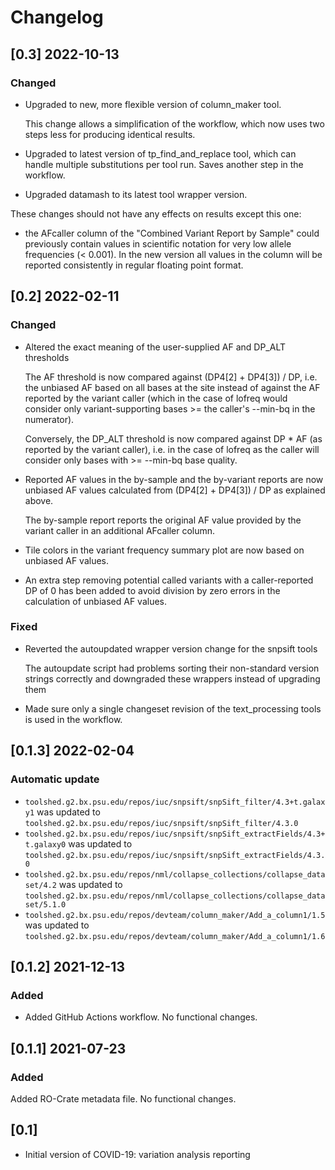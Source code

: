 # Changelog

## [0.3] 2022-10-13

### Changed

- Upgraded to new, more flexible version of column_maker tool.

  This change allows a simplification of the workflow, which now uses two
  steps less for producing identical results.

- Upgraded to latest version of tp_find_and_replace tool, which can handle
  multiple substitutions per tool run. Saves another step in the workflow.

- Upgraded datamash to its latest tool wrapper version.

These changes should not have any effects on results except this one:

- the AFcaller column of the "Combined Variant Report by Sample" could
  previously contain values in scientific notation for very low allele
  frequencies (< 0.001). In the new version all values in the column will be
  reported consistently in regular floating point format.

## [0.2] 2022-02-11

### Changed

- Altered the exact meaning of the user-supplied AF and DP_ALT thresholds

  The AF threshold is now compared against (DP4[2] + DP4[3]) / DP, i.e. the
  unbiased AF based on all bases at the site instead of against the AF reported
  by the variant caller (which in the case of lofreq would consider only
  variant-supporting bases >= the caller's --min-bq in the numerator).

  Conversely, the DP_ALT threshold is now compared against DP * AF (as reported
  by the variant caller), i.e. in the case of lofreq as the caller will
  consider only bases with >= --min-bq base quality.

- Reported AF values in the by-sample and the by-variant reports are now
  unbiased AF values calculated from (DP4[2] + DP4[3]) / DP as explained above.

  The by-sample report reports the original AF value provided by the variant
  caller in an additional AFcaller column.

- Tile colors in the variant frequency summary plot are now based on unbiased
  AF values.

- An extra step removing potential called variants with a caller-reported
  DP of 0 has been added to avoid division by zero errors in the calculation
  of unbiased AF values.

### Fixed

- Reverted the autoupdated wrapper version change for the snpsift tools

  The autoupdate script had problems sorting their non-standard version strings
  correctly and downgraded these wrappers instead of upgrading them

- Made sure only a single changeset revision of the text_processing tools is
  used in the workflow.

## [0.1.3] 2022-02-04

### Automatic update
- `toolshed.g2.bx.psu.edu/repos/iuc/snpsift/snpSift_filter/4.3+t.galaxy1` was updated to `toolshed.g2.bx.psu.edu/repos/iuc/snpsift/snpSift_filter/4.3.0`
- `toolshed.g2.bx.psu.edu/repos/iuc/snpsift/snpSift_extractFields/4.3+t.galaxy0` was updated to `toolshed.g2.bx.psu.edu/repos/iuc/snpsift/snpSift_extractFields/4.3.0`
- `toolshed.g2.bx.psu.edu/repos/nml/collapse_collections/collapse_dataset/4.2` was updated to `toolshed.g2.bx.psu.edu/repos/nml/collapse_collections/collapse_dataset/5.1.0`
- `toolshed.g2.bx.psu.edu/repos/devteam/column_maker/Add_a_column1/1.5` was updated to `toolshed.g2.bx.psu.edu/repos/devteam/column_maker/Add_a_column1/1.6`

## [0.1.2] 2021-12-13

### Added
- Added GitHub Actions workflow. No functional changes.

## [0.1.1] 2021-07-23

### Added

Added RO-Crate metadata file. No functional changes.

## [0.1]

- Initial version of COVID-19: variation analysis reporting
